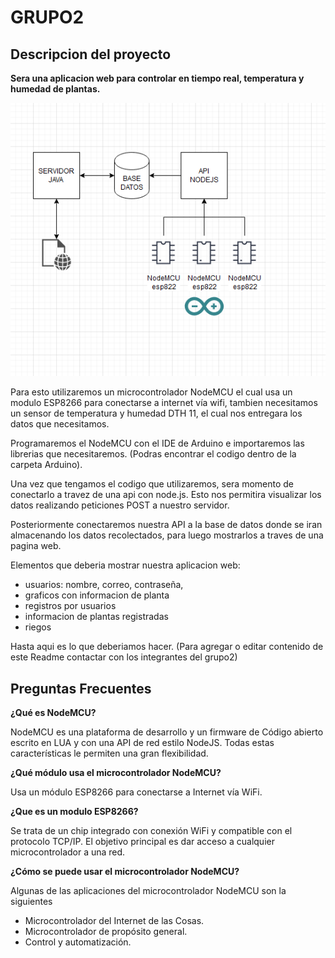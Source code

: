 # GRUPO2

## Descripcion del proyecto 

**Sera una aplicacion web para controlar en tiempo real, temperatura y humedad de plantas.**


![Diagrama](/assets/diagrama.png)

Para esto utilizaremos un microcontrolador NodeMCU el cual usa un modulo ESP8266 para conectarse a internet vía wifi, tambien necesitamos un sensor de temperatura y humedad DTH 11, el cual nos entregara los datos que necesitamos.

Programaremos el NodeMCU con el IDE de Arduino e importaremos las librerias que necesitaremos. (Podras encontrar el codigo dentro de la carpeta Arduino).

Una vez que tengamos el codigo que utilizaremos, sera momento de conectarlo a travez de una api con node.js. Esto nos permitira visualizar los datos realizando peticiones POST a nuestro servidor.

Posteriormente conectaremos nuestra API a la base de datos donde se iran almacenando los datos recolectados, para luego mostrarlos a traves de una pagina web.

Elementos que deberia mostrar nuestra aplicacion web:

* usuarios: nombre, correo, contraseña,
* graficos con informacion de planta
* registros por usuarios
* informacion de plantas registradas
* riegos 

Hasta aqui es lo que deberiamos hacer. (Para agregar o editar contenido de este Readme contactar con los integrantes del grupo2)


## Preguntas Frecuentes

**¿Qué es NodeMCU?**

NodeMCU es una plataforma de desarrollo y un firmware de Código abierto escrito en LUA y con una API de red estilo NodeJS. Todas estas características le permiten una gran flexibilidad.

**¿Qué módulo usa el microcontrolador NodeMCU?**

Usa un módulo ESP8266 para conectarse a Internet vía WiFi.

**¿Que es un modulo ESP8266?**

Se trata de un chip integrado con conexión WiFi y compatible con el protocolo TCP/IP. El objetivo principal es dar acceso a cualquier microcontrolador a una red.

**¿Cómo se puede usar el microcontrolador NodeMCU?**

Algunas de las aplicaciones del microcontrolador NodeMCU son la siguientes

* Microcontrolador del Internet de las Cosas.
* Microcontrolador de propósito general.
* Control y automatización.

